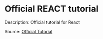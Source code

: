 Official REACT tutorial
=======================

Description: Official tutorial for React

Source: [Official Tutorial](http://goo.gl/Ph7gnn)